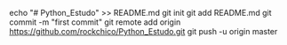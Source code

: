 echo "# Python_Estudo" >> README.md
git init
git add README.md
git commit -m "first commit"
git remote add origin https://github.com/rockchico/Python_Estudo.git
git push -u origin master